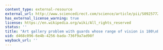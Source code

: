 ```yaml
---
content_type: external-resource
external_url: http://www.sciencedirect.com/science/article/pii/S0925772100000237
has_external_license_warning: true
license: https://en.wikipedia.org/wiki/All_rights_reserved
status: ''
title: "Art gallery problem with guards whose range of vision is 180\xBA"
uid: d468c096-6e4b-4256-bada-736f9a7ad98f
wayback_url: ''
---
```

